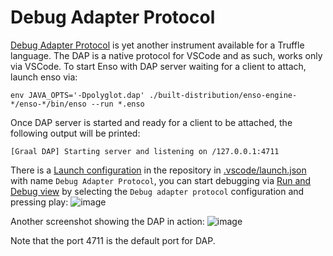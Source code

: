 # Debug Adapter Protocol

[Debug Adapter Protocol](https://www.graalvm.org/latest/tools/dap/) is yet
another instrument available for a Truffle language. The DAP is a native
protocol for VSCode and as such, works only via VSCode. To start Enso with DAP
server waiting for a client to attach, launch enso via:

```
env JAVA_OPTS='-Dpolyglot.dap' ./built-distribution/enso-engine-*/enso-*/bin/enso --run *.enso
```

Once DAP server is started and ready for a client to be attached, the following
output will be printed:

```
[Graal DAP] Starting server and listening on /127.0.0.1:4711
```

There is a
[Launch configuration](https://code.visualstudio.com/docs/editor/debugging#_launch-configurations)
in the repository in
[.vscode/launch.json](https://github.com/enso-org/enso/blob/a123cd0d9f4b04d05aae7a5231efba554062188f/.vscode/launch.json#L13-L16)
with name `Debug Adapter Protocol`, you can start debugging via
[Run and Debug view](https://code.visualstudio.com/docs/editor/debugging#_run-and-debug-view)
by selecting the `Debug adapter protocol` configuration and pressing play:
![image](https://github.com/enso-org/enso/assets/14013887/7f15abfd-b4fa-45d3-a100-142c465b6444)

Another screenshot showing the DAP in action:
![image](https://github.com/enso-org/enso/assets/14013887/41dd8b80-dbac-4a11-b3e2-97c99e42c507)

Note that the port 4711 is the default port for DAP.
